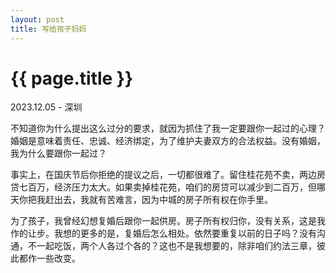 ```yaml
---
layout: post
title: 写给孩子妈妈
---
```


{{ page.title }}
================

<p class="meta">2023.12.05 - 深圳</p>

不知道你为什么提出这么过分的要求，就因为抓住了我一定要跟你一起过的心理？婚姻是意味着责任、忠诚、经济绑定，为了维护夫妻双方的合法权益。没有婚姻，我为什么要跟你一起过？

事实上，在国庆节后你拒绝的提议之后，一切都很难了。留住桂花苑不卖，两边房贷七百万，经济压力太大。如果卖掉桂花苑，咱们的房贷可以减少到二百万，但哪天你把我赶出去，我就有苦难言，因为中城的房子所有权在你手里。

为了孩子，我曾经幻想复婚后跟你一起供房。房子所有权归你，没有关系，这是我作的让步。我想的更多的是，复婚后怎么相处。依然要重复以前的日子吗？没有沟通，不一起吃饭，两个人各过个各的？这也不是我想要的，除非咱们约法三章，彼此都作一些改变。

